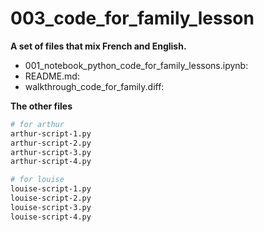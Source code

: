 # 003_code_for_family_lesson


**A set of files that mix French and English.**



- 001_notebook_python_code_for_family_lessons.ipynb: 
- README.md: 
- walkthrough_code_for_family.diff: 

**The other files**

```bash
# for arthur
arthur-script-1.py
arthur-script-2.py
arthur-script-3.py
arthur-script-4.py

# for louise
louise-script-1.py
louise-script-2.py
louise-script-3.py
louise-script-4.py
```